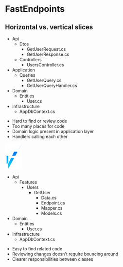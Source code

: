 <h1>FastEndpoints</h1>
<h2>Horizontal vs. vertical slices</h2>

<div class="files-columns mt-8">
  <div v-click="0">
    <ul class="box files">
      <li>
        <span><ProjectIcon />Api</span>
        <ul>
          <li>
            <span><FolderIcon />Dtos</span>
            <ul>
              <li><span><CsharpIcon />GetUserRequest.cs</span></li>
              <li><span><CsharpIcon />GetUserResponse.cs</span></li>
            </ul>
          </li>
          <li>
            <span><FolderIcon />Controllers</span>
            <ul>
              <li><span><CsharpIcon />UsersController.cs</span></li>
            </ul>
          </li>
        </ul>  
      </li>
      <li>
        <span><ProjectIcon />Application</span>
        <ul>
          <li>
            <span><FolderIcon />Queries</span>
            <ul>
              <li><span><CsharpIcon />GetUserQuery.cs</span></li>
              <li><span><CsharpIcon />GetUserQueryHandler.cs</span></li>
            </ul>
          </li>
        </ul>  
      </li>
      <li>
        <span><ProjectIcon />Domain</span>
        <ul>
          <li>
            <span><FolderIcon />Entities</span>
            <ul>
              <li><span><CsharpIcon />User.cs</span></li>
            </ul>
          </li>
        </ul>  
      </li>
      <li>
        <span><ProjectIcon />Infrastructure</span>
        <ul>
          <li><span><CsharpIcon />AppDbContext.cs</span></li>
        </ul>  
      </li>
    </ul>
    <ul class="font-serif text-gray-400 !list-none">
      <li class="!ml-1">Hard to find or review code</li>
      <li class="!ml-1">Too many places for code</li>
      <li class="!ml-1">Domain logic present in application layer</li>
      <li class="!ml-1">Handlers calling each other</li>
    </ul>
  </div>

  <div v-click="1" class="relative">
    <div class="bracket">
      <div></div>
      <img src="../images/FE-icon.svg" class="icon">
      <div></div>
    </div>
    <ul class="box files">
      <li class="view-transition-files">
        <span><ProjectIcon />Api</span>
        <ul>
          <li>
            <span><FolderIcon />Features</span>
            <ul>
              <li>
                <span><FolderIcon />Users</span>
                <ul>
                  <li>
                    <span><FolderIcon />GetUser</span>
                    <ul>
                      <li><span><CsharpIcon />Data.cs</span></li>
                      <li><span><CsharpIcon />Endpoint.cs</span></li>
                      <li><span><CsharpIcon />Mapper.cs</span></li>
                      <li><span><CsharpIcon />Models.cs</span></li>
                    </ul>
                  </li>
                </ul>
              </li>
            </ul>
          </li>
        </ul>  
      </li>
      <li>
        <span><ProjectIcon />Domain</span>
        <ul>
          <li>
            <span><FolderIcon />Entities</span>
            <ul>
              <li><span><CsharpIcon />User.cs</span></li>
            </ul>
          </li>
        </ul>  
      </li>
      <li>
        <span><ProjectIcon />Infrastructure</span>
        <ul>
          <li><span><CsharpIcon />AppDbContext.cs</span></li>
        </ul>  
      </li>
    </ul>
    <ul class="font-serif text-gray-400 !list-none">
      <li class="!ml-1">Easy to find related code</li>
      <li class="!ml-1">Reviewing changes doesn't require bouncing around</li>
      <li class="!ml-1">Clearer responsibilities between classes</li>
    </ul>
  </div>
</div>

<!-- 
First off, we'll have a quick look at the basic structure of an endpoint.

On the left here we've got a pretty basic view of the sort of architecture that I frequently encounter. All of these files would typically be required to implement a single, basic feature &mdash; in this case, a simple request to get a user.

We've got our Api project, and our DTOs, controllers all grouped together.

Our application layer has our query and handler, and we've got our all-too expected user entity and `DbContext`.

Naturally, as a project grows, it becomes quite hard to navigate and find specific handlers or entities etc.

As our business logic increases in complexity, we risk ending up with handlers calling other handlers with no sense of visible hierarchy, and it can quickly turn into a spiderweb that's difficult to understand.

[click]

The vertical slice architecture encouraged by FastEndpoints comprises of a single endpoint, or feature, nested under appropriately-named folders.

Now, I fully understand that this may not be everyone's cup of tea, and we're free to name our classes however we please, but the majority of the examples &mdash; not just in this presentation, but out in the wild &mdash; will follow this naming pattern or similar.

But thanks to namespaces, if we so wish to adopt the convention we can have a series of files that very explicitly reflects what they do, consistently, across every endpoint.
 -->